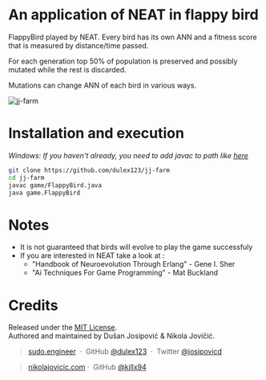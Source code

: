 # An application of NEAT in flappy bird
FlappyBird played by NEAT. Every bird has its own ANN and a fitness score that is measured by distance/time passed.

For each generation top 50% of population is preserved and possibly mutated while the rest is discarded.

Mutations can change ANN of each bird in various ways. 

 ![jj-farm](https://media.giphy.com/media/R5NDdelv6dzpe/giphy.gif)

# Installation and execution
*Windows: If you haven't already, you need to add javac to path like [here](http://stackoverflow.com/questions/37973276/how-to-run-a-java-program-in-cmd)*

```sh
git clone https://github.com/dulex123/jj-farm
cd jj-farm
javac game/FlappyBird.java
java game.FlappyBird
```

# Notes
 - It is not guaranteed that birds will evolve to play the game successfuly
 - If you are interested in NEAT take a look at :
   - "Handbook of Neuroevolution Through Erlang" - Gene I. Sher
   - "Ai Techniques For Game Programming" - Mat Buckland
   
# Credits

Released under the [MIT License].<br>
Authored and maintained by Dušan Josipović & Nikola Jovičić.

> [sudo.engineer](http://sudo.engineer) &nbsp;&middot;&nbsp;
> GitHub [@dulex123](https://github.com/dulex123) &nbsp;&middot;&nbsp;
> Twitter [@josipovicd](https://twitter.com/josipovicd)

> [nikolajovicic.com](http://jovicicnikola.com/)&nbsp;&middot;&nbsp;
> GitHub [@killx94](https://github.com/killx94) 


[MIT License]: http://mit-license.org/
